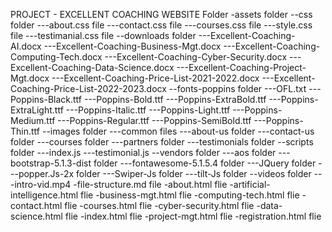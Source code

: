 PROJECT - EXCELLENT COACHING WEBSITE Folder
    -assets folder
        --css folder
            ---about.css file 
            ---contact.css file 
            ---courses.css file 
            ---style.css file 
            ---testimanial.css file 
        --downloads folder
            ---Excellent-Coaching-AI.docx
            ---Excellent-Coaching-Business-Mgt.docx
            ---Excellent-Coaching-Computing-Tech.docx
            ---Excellent-Coaching-Cyber-Security.docx
            ---Excellent-Coaching-Data-Science.docx
            ---Excellent-Coaching-Project-Mgt.docx
            ---Excellent-Coaching-Price-List-2021-2022.docx
            ---Excellent-Coaching-Price-List-2022-2023.docx
        --fonts-poppins folder
            ---OFL.txt
            ---Poppins-Black.ttf
            ---Poppins-Bold.ttf
            ---Poppins-ExtraBold.ttf
            ---Poppins-ExtraLight.ttf
            ---Poppins-Italic.ttf
            ---Poppins-Light.ttf
            ---Poppins-Medium.ttf
            ---Poppins-Regular.ttf
            ---Poppins-SemiBold.ttf
            ---Poppins-Thin.ttf
        --images folder
            ---common files
            ---about-us folder
            ---contact-us folder
            ---courses folder
            ---partners folder
            ---testimonials folder
        --scripts folder
            ---index.js
            ---testimonial.js
        --vendors folder
            ---aos folder
            ---bootstrap-5.1.3-dist folder
            ---fontawesome-5.1.5.4 folder
            ---JQuery folder
            ---popper.Js-2x folder
            ---Swiper-Js folder
            ---tilt-Js folder
        --videos folder
            ---intro-vid.mp4
    -file-structure.md file
    -about.html flie
    -artificial-intelligence.html flie
    -business-mgt.html flie
    -computing-tech.html flie
    -contact.html flie
    -courses.html flie
    -cyber-security.html flie
    -data-science.html flie
    -index.html flie
    -project-mgt.html flie
    -registration.html flie